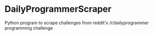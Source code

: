DailyProgrammerScraper
======================

Python program to scrape challenges from reddit's /r/dailyprogrammer programming challenge
